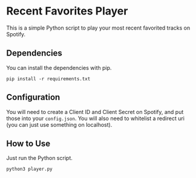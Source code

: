 # Recent Favorites Player

This is a simple Python script to play your most recent favorited tracks on Spotify.

## Dependencies

You can install the dependencies with pip.

```
pip install -r requirements.txt
```

## Configuration

You will need to create a Client ID and Client Secret on Spotify, and put those into your `config.json`. You will also need to whitelist a redirect uri (you can just use something on localhost).

## How to Use

Just run the Python script.

```
python3 player.py
```